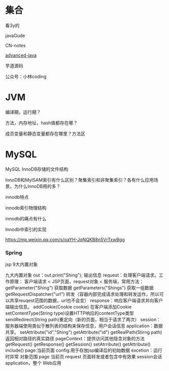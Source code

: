 # 集合

看3y的

javaGude

CN-notes

[advanced-java](https://github.com/doocs/advanced-java)

芋道源码

公众号：小林coding

# JVM

编译期，运行期？

方法，内存地址，hash值都存在哪？

成员变量和静态变量都存在哪里？方法区

# MySQL

MySQL InnoDB存储的文件结构

 InnoDB和MyISAM索引有什么区别？聚集索引和非聚集索引？各有什么应用场景，为什么InnoDB用的多？ 

 innodb特点

 innodb索引物理结构

innodb的痛点有什么 

 Innodb中索引的实现 

https://mp.weixin.qq.com/s/oaYH-JqNQKB8n5VrTxwBgg

### Spring

jsp 9大内置对象

九大内置对象
out：out.print("Shing"); 输出信息
request：处理客户端请求。工作原理： 客户端请求 < JSP页面，request对象 < 服务端，常用方法：
getParameter("Shing") 获取数据 getParameters("Shings") 获取一组数据 getRequestDispatcher("url") 转发（容器内部完成请求处理和转发运作，所以可以共享reuqest范围的数据，url也不会变）
response：响应客户端请求并向客户端输出信息。
addCookie(Cookie cookie) 在客户端添加Cookie setContentType(String type)设置HTTP响应的contentType类型 sendRedirect(String path)重定向（新的页面，相当于请求了两次）
session：服务器端使用类似于散列表的结构来保存信息，用户会话信息
application：数据共享。
setAttribute("id","Shing")
getAttribute("id")
getRealPath(Stirng path)返回相对路径的真实路径
pageContext：提供访问其他隐含对象的方法
getRequest()
getResponse()
getSession()
setAtrribute()
getAttribute()
include()
page:当前页面
config:用于存放jsp编译后的初始数据
excetion：运行时异常
对象范围
page 当前页
request 页面转发或者包含中有效果
session会话
application，整个 Web应用